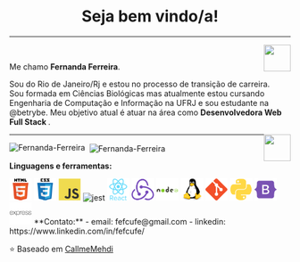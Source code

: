 <h1 align="center"> Seja bem vindo/a! </h1>
<hr />
<a href="https://github.com/fefcufe" target="_blank">
  <img align="right" src="https://cdn.iconscout.com/icon/free/png-256/github-108-438008.png" width="48px" height="48px">
</a><br />
<p align="left" >
Me chamo <b> Fernanda Ferreira</b>.
</p>
<p align="left" >
Sou do Rio de Janeiro/Rj e estou no processo de transição de carreira.<br />
Sou formada em Ciências Biológicas mas atualmente estou cursando Engenharia de 
Computação e Informação na UFRJ e sou estudante na @betrybe. Meu objetivo atual é atuar na área como <b> Desenvolvedora Web Full Stack </b>. <br> 
</p>
<a href="https://www.linkedin.com/in/fefcufe/" target="_blank">
  <img align="right" src="https://i.ibb.co/Kx2GSrT/linkedin.png" width="48px" height="48px">
</a>

<hr />

<p>
  <img align="left" src="https://github-readme-stats.vercel.app/api/top-langs/?username=fefcufe&layout=compact&theme=graywhite&title_color=268bd2" alt="Fernanda-Ferreira" />
</p>
<p>&nbsp;
  <img align="center" src="https://github-readme-stats.vercel.app/api?username=fefcufe&count_private=true&show_icons=true&theme=graywhite&icon_color=268bd2&title_color=268bd2" alt="Fernanda-Ferreira" />
</p>

**Linguagens e ferramentas:**  

<p align="left">
<img src="https://raw.githubusercontent.com/devicons/devicon/master/icons/html5/html5-original-wordmark.svg" alt="html5" width="40" height="40"/> 
<img src="https://raw.githubusercontent.com/devicons/devicon/master/icons/css3/css3-original-wordmark.svg" alt="css3" width="40" height="40"/> 
<img src="https://raw.githubusercontent.com/devicons/devicon/master/icons/javascript/javascript-original.svg" alt="javascript" width="40" height="40"/> 
<img src="https://www.learnstorybook.com/intro-to-storybook/logo-jest.png" alt="jest" width="40" height="40" />
<img src="https://raw.githubusercontent.com/devicons/devicon/master/icons/react/react-original-wordmark.svg" alt="react" width="40" height="40"/> 
<img src="https://raw.githubusercontent.com/devicons/devicon/master/icons/redux/redux-original.svg" alt="redux" width="40" height="40"/> 
<img src="https://raw.githubusercontent.com/devicons/devicon/master/icons/nodejs/nodejs-original-wordmark.svg" alt="nodejs" width="40" height="40"/> 
<img src="https://raw.githubusercontent.com/devicons/devicon/master/icons/linux/linux-original.svg" alt="linux" width="40" height="40" />
<img src="https://raw.githubusercontent.com/devicons/devicon/master/icons/git/git-original.svg" alt="git" width="40" height="40"/> 
<img src="https://raw.githubusercontent.com/devicons/devicon/master/icons/python/python-plain.svg" alt="Python" width="40" height="40" />
<img src="https://raw.githubusercontent.com/devicons/devicon/master/icons/bootstrap/bootstrap-plain.svg" alt="Bootstrap" width="40" height="40" />
<img src="https://github.com/devicons/devicon/blob/master/icons/express/express-original-wordmark.svg" alt="Express" width="40" height="40" />
**Contato:** 
  - email: fefcufe@gmail.com
  - linkedin: https://www.linkedin.com/in/fefcufe/
  
  
⭐️ Baseado em [CallmeMehdi](https://github.com/CallmeMehdi)

